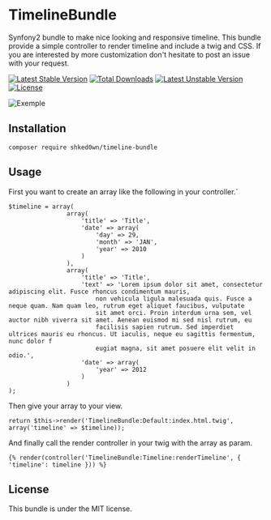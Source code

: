 # TimelineBundle
Synfony2 bundle to make nice looking and responsive timeline.
This bundle provide a simple controller to render timeline and include a twig and CSS. If you are interested by more customization don't hesitate to post an issue with your request.
 
[![Latest Stable Version](https://poser.pugx.org/shked0wn/timeline-bundle/v/stable)](https://packagist.org/packages/shked0wn/timeline-bundle) [![Total Downloads](https://poser.pugx.org/shked0wn/timeline-bundle/downloads)](https://packagist.org/packages/shked0wn/timeline-bundle) [![Latest Unstable Version](https://poser.pugx.org/shked0wn/timeline-bundle/v/unstable)](https://packagist.org/packages/shked0wn/timeline-bundle) [![License](https://poser.pugx.org/shked0wn/timeline-bundle/license)](https://packagist.org/packages/shked0wn/timeline-bundle)
 
![Exemple](https://github.com/shked0wn/TimelineBundle/blob/master/Resources/public/demo/exemple.png)
 
## Installation

    composer require shked0wn/timeline-bundle
    
## Usage

First you want to create an array like the following in your controller.`

    $timeline = array(
                    array(
                        'title' => 'Title',
                        'date' => array(
                            'day' => 29,
                            'month' => 'JAN',
                            'year' => 2010
                        )
                    ),
                    array(
                        'title' => 'Title',
                        'text' => 'Lorem ipsum dolor sit amet, consectetur adipiscing elit. Fusce rhoncus condimentum mauris,
                            non vehicula ligula malesuada quis. Fusce a neque quam. Nam quam leo, rutrum eget aliquet faucibus, vulputate
                            sit amet orci. Proin interdum urna sem, vel auctor nibh viverra sit amet. Aenean euismod mi sed nisl rutrum, eu
                            facilisis sapien rutrum. Sed imperdiet ultrices mauris eu rhoncus. Ut iaculis, neque eu sagittis fermentum, nunc dolor f
                            eugiat magna, sit amet posuere elit velit in odio.',
                        'date' => array(
                            'year' => 2012
                        )
                    )
    );

Then give your array to your view.

    return $this->render('TimelineBundle:Default:index.html.twig', array('timeline' => $timeline));
    
And finally call the render controller in your twig with the array as param.
    
    {% render(controller('TimelineBundle:Timeline:renderTimeline', { 'timeline': timeline })) %}

## License 

This bundle is under the MIT license.

